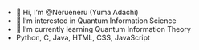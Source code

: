 - 👋 Hi, I’m @Nerueneru (Yuma Adachi)
- 👀 I’m interested in Quantum Information Science
- 🌱 I’m currently learning Quantum Information Theory
- Python, C, Java, HTML, CSS, JavaScript
<!---
Nerueneru/Nerueneru is a ✨ special ✨ repository because its `README.md` (this file) appears on your GitHub profile.
You can click the Preview link to take a look at your changes.
--->
